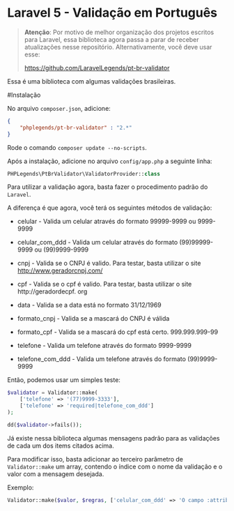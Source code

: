 # Laravel 5 - Validação em Português

> **Atenção**: Por motivo de melhor organização dos projetos escritos para Laravel, essa biblioteca agora passa a parar de receber atualizações nesse repositório. Alternativamente, você deve usar esse:
>
> https://github.com/LaravelLegends/pt-br-validator


Essa é uma biblioteca com algumas validações brasileiras.

#Instalação

No arquivo `composer.json`, adicione:

```json
{
    "phplegends/pt-br-validator" : "2.*"
}
```

Rode o comando `composer update --no-scripts`.

Após a instalação, adicione no arquivo `config/app.php` a seguinte linha:

```php
PHPLegends\PtBrValidator\ValidatorProvider::class
```

Para utilizar a validação agora, basta fazer o procedimento padrão do `Laravel`.

A diferença é que agora, você terá os seguintes métodos de validação:

* celular - Valida um celular através do formato 99999-9999 ou 9999-9999

* celular_com_ddd -  Valida um celular através do formato (99)99999-9999 ou (99)9999-9999

* cnpj - Valida se o CNPJ é valido. Para testar, basta utilizar o site http://www.geradorcnpj.com/

* cpf - Valida se o cpf é valido. Para testar, basta utilizar o site http://geradordecpf.
org

* data - Valida se a data está no formato 31/12/1969

* formato_cnpj - Valida se a mascará do CNPJ é válida

* formato_cpf - Valida se a mascará do cpf está certo. 999.999.999-99

* telefone - Valida um telefone através do formato 9999-9999

* telefone_com_ddd - Valida um telefone através do formato (99)9999-9999

Então, podemos usar um simples teste:

```php
$validator = Validator::make(
	['telefone' => '(77)9999-3333'],
	['telefone' => 'required|telefone_com_ddd']
);

dd($validator->fails());
```

Já existe nessa biblioteca algumas mensagens padrão para as validações de cada um dos items citados acima. 

Para modificar isso, basta adicionar ao terceiro parâmetro de `Validator::make` um array, contendo o índice com o nome da validação e o valor com a mensagem desejada.

Exemplo:

```php
Validator::make($valor, $regras, ['celular_com_ddd' => 'O campo :attribute não é um celular'])
```

